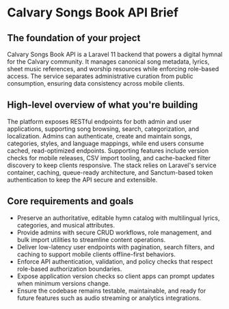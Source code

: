 # Calvary Songs Book API Brief

## The foundation of your project

Calvary Songs Book API is a Laravel 11 backend that powers a digital hymnal for the Calvary community.
It manages canonical song metadata, lyrics, sheet music references, and worship resources while enforcing role-based access.
The service separates administrative curation from public consumption, ensuring data consistency across mobile clients.

## High-level overview of what you're building

The platform exposes RESTful endpoints for both admin and user applications, supporting song browsing, search, categorization, and localization.
Admins can authenticate, create and maintain songs, categories, styles, and language mappings, while end users consume cached, read-optimized endpoints.
Supporting features include version checks for mobile releases, CSV import tooling, and cache-backed filter discovery to keep clients responsive.
The stack relies on Laravel's service container, caching, queue-ready architecture, and Sanctum-based token authentication to keep the API secure and extensible.

## Core requirements and goals

-   Preserve an authoritative, editable hymn catalog with multilingual lyrics, categories, and musical attributes.
-   Provide admins with secure CRUD workflows, role management, and bulk import utilities to streamline content operations.
-   Deliver low-latency user endpoints with pagination, search filters, and caching to support mobile clients offline-first behaviors.
-   Enforce API authentication, validation, and policy checks that respect role-based authorization boundaries.
-   Expose application version checks so client apps can prompt updates when minimum versions change.
-   Ensure the codebase remains testable, maintainable, and ready for future features such as audio streaming or analytics integrations.
